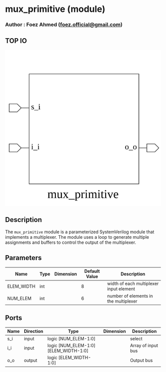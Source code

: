 # mux_primitive (module)

### Author : Foez Ahmed (foez.official@gmail.com)

## TOP IO
<img src="./mux_primitive_top.svg">

## Description

The `mux_primitive` module is a parameterized SystemVerilog module that implements a multiplexer.
The module uses a loop to generate multiple assignments and buffers to control the output of the
multiplexer.

## Parameters
|Name|Type|Dimension|Default Value|Description|
|-|-|-|-|-|
|ELEM_WIDTH|int||8|width of each multiplexer input element|
|NUM_ELEM|int||6|number of elements in the multiplexer|

## Ports
|Name|Direction|Type|Dimension|Description|
|-|-|-|-|-|
|s_i|input|logic [NUM_ELEM-1:0]||select|
|i_i|input|logic [NUM_ELEM-1:0][ELEM_WIDTH-1:0]||Array of input bus|
|o_o|output|logic [ELEM_WIDTH-1:0]||Output bus|
